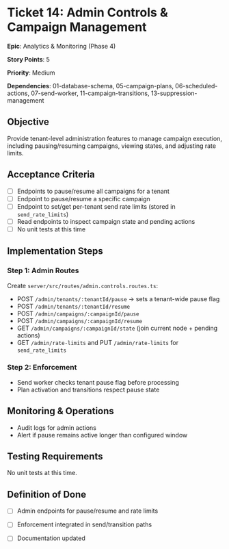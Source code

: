 # Ticket 14: Admin Controls & Campaign Management

**Epic**: Analytics & Monitoring (Phase 4)

**Story Points**: 5

**Priority**: Medium

**Dependencies**: 01-database-schema, 05-campaign-plans, 06-scheduled-actions, 07-send-worker, 11-campaign-transitions, 13-suppression-management

## Objective

Provide tenant-level administration features to manage campaign execution, including pausing/resuming campaigns, viewing states, and adjusting rate limits.

## Acceptance Criteria

- [ ] Endpoints to pause/resume all campaigns for a tenant
- [ ] Endpoint to pause/resume a specific campaign
- [ ] Endpoint to set/get per-tenant send rate limits (stored in `send_rate_limits`)
- [ ] Read endpoints to inspect campaign state and pending actions
- [ ] No unit tests at this time

## Implementation Steps

### Step 1: Admin Routes

Create `server/src/routes/admin.controls.routes.ts`:
- POST `/admin/tenants/:tenantId/pause` → sets a tenant-wide pause flag
- POST `/admin/tenants/:tenantId/resume`
- POST `/admin/campaigns/:campaignId/pause`
- POST `/admin/campaigns/:campaignId/resume`
- GET `/admin/campaigns/:campaignId/state` (join current node + pending actions)
- GET `/admin/rate-limits` and PUT `/admin/rate-limits` for `send_rate_limits`

### Step 2: Enforcement

- Send worker checks tenant pause flag before processing
- Plan activation and transitions respect pause state

## Monitoring & Operations

- Audit logs for admin actions
- Alert if pause remains active longer than configured window

## Testing Requirements

No unit tests at this time.

## Definition of Done

- [ ] Admin endpoints for pause/resume and rate limits
- [ ] Enforcement integrated in send/transition paths
- [ ] Documentation updated

